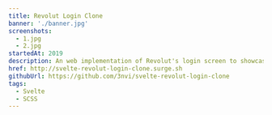 ```yaml
---
title: Revolut Login Clone
banner: './banner.jpg'
screenshots:
  - 1.jpg
  - 2.jpg
startedAt: 2019
description: An web implementation of Revolut's login screen to showcase the simplicity of Svelte. Has keyboard support.
href: http://svelte-revolut-login-clone.surge.sh
githubUrl: https://github.com/3nvi/svelte-revolut-login-clone
tags:
  - Svelte
  - SCSS
---
```

